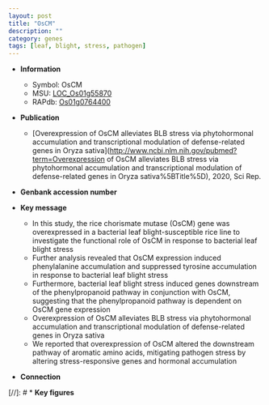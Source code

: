 ```yaml
---
layout: post
title: "OsCM"
description: ""
category: genes
tags: [leaf, blight, stress, pathogen]
---
```


* **Information**  
    + Symbol: OsCM  
    + MSU: [LOC_Os01g55870](http://rice.plantbiology.msu.edu/cgi-bin/ORF_infopage.cgi?orf=LOC_Os01g55870)  
    + RAPdb: [Os01g0764400](http://rapdb.dna.affrc.go.jp/viewer/gbrowse_details/irgsp1?name=Os01g0764400)  

* **Publication**  
    + [Overexpression of OsCM alleviates BLB stress via phytohormonal accumulation and transcriptional modulation of defense-related genes in Oryza sativa](http://www.ncbi.nlm.nih.gov/pubmed?term=Overexpression of OsCM alleviates BLB stress via phytohormonal accumulation and transcriptional modulation of defense-related genes in Oryza sativa%5BTitle%5D), 2020, Sci Rep.

* **Genbank accession number**  

* **Key message**  
    + In this study, the rice chorismate mutase (OsCM) gene was overexpressed in a bacterial leaf blight-susceptible rice line to investigate the functional role of OsCM in response to bacterial leaf blight stress
    + Further analysis revealed that OsCM expression induced phenylalanine accumulation and suppressed tyrosine accumulation in response to bacterial leaf blight stress
    + Furthermore, bacterial leaf blight stress induced genes downstream of the phenylpropanoid pathway in conjunction with OsCM, suggesting that the phenylpropanoid pathway is dependent on OsCM gene expression
    + Overexpression of OsCM alleviates BLB stress via phytohormonal accumulation and transcriptional modulation of defense-related genes in Oryza sativa
    + We reported that overexpression of OsCM altered the downstream pathway of aromatic amino acids, mitigating pathogen stress by altering stress-responsive genes and hormonal accumulation

* **Connection**  

[//]: # * **Key figures**  


